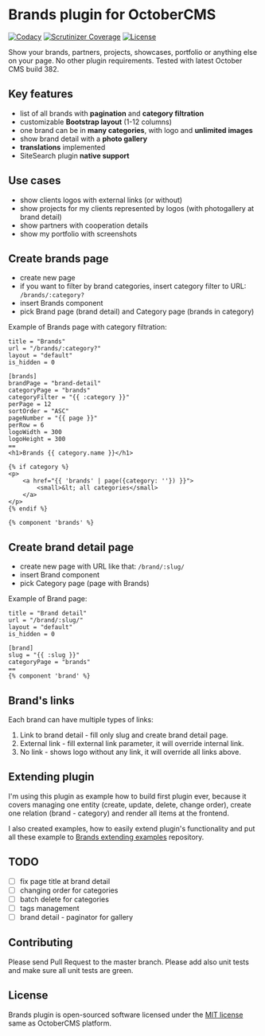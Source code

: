 # Brands plugin for OctoberCMS

[![Codacy](https://img.shields.io/codacy/d74cf67246dc48b48971de7ab928650e.svg)](https://www.codacy.com/app/vojtasvoboda/oc-brands-plugin)
[![Scrutinizer Coverage](https://img.shields.io/scrutinizer/g/vojtasvoboda/oc-brands-plugin.svg)](https://scrutinizer-ci.com/g/vojtasvoboda/oc-brands-plugin/?branch=master)
[![License](https://img.shields.io/badge/license-MIT-blue.svg)](https://github.com/vojtasvoboda/oc-brands-plugin/blob/master/LICENSE)

Show your brands, partners, projects, showcases, portfolio or anything else on your page. No other plugin requirements. 
Tested with latest October CMS build 382.

## Key features

- list of all brands with **pagination** and **category filtration**
- customizable **Bootstrap layout** (1-12 columns)
- one brand can be in **many categories**, with logo and **unlimited images**
- show brand detail with a **photo gallery**
- **translations** implemented
- SiteSearch plugin **native support**

## Use cases

- show clients logos with external links (or without)
- show projects for my clients represented by logos (with photogallery at brand detail)
- show partners with cooperation details
- show my portfolio with screenshots

## Create brands page

- create new page
- if you want to filter by brand categories, insert category filter to URL: `/brands/:category?`
- insert Brands component
- pick Brand page (brand detail) and Category page (brands in category)

Example of Brands page with category filtration:

```
title = "Brands"
url = "/brands/:category?"
layout = "default"
is_hidden = 0

[brands]
brandPage = "brand-detail"
categoryPage = "brands"
categoryFilter = "{{ :category }}"
perPage = 12
sortOrder = "ASC"
pageNumber = "{{ page }}"
perRow = 6
logoWidth = 300
logoHeight = 300
==
<h1>Brands {{ category.name }}</h1>

{% if category %}
<p>
    <a href="{{ 'brands' | page({category: ''}) }}">
        <small>&lt; all categories</small>
    </a>
</p>
{% endif %}

{% component 'brands' %}
```

## Create brand detail page

- create new page with URL like that: `/brand/:slug/`
- insert Brand component
- pick Category page (page with Brands)

Example of Brand page:

```
title = "Brand detail"
url = "/brand/:slug/"
layout = "default"
is_hidden = 0

[brand]
slug = "{{ :slug }}"
categoryPage = "brands"
==
{% component 'brand' %}
```

## Brand's links

Each brand can have multiple types of links:

1. Link to brand detail - fill only slug and create brand detail page.
2. External link - fill external link parameter, it will override internal link.
3. No link - shows logo without any link, it will override all links above.

## Extending plugin

I'm using this plugin as example how to build first plugin ever, because it covers managing one entity (create, update, delete, change order), create one relation (brand - category) and render all items at the frontend.

I also created examples, how to easily extend plugin's functionality and put all these example to [Brands extending examples](https://github.com/vojtasvoboda/oc-brands-plugin-override-example) repository.

## TODO

- [ ] fix page title at brand detail
- [ ] changing order for categories
- [ ] batch delete for categories
- [ ] tags management
- [ ] brand detail - paginator for gallery

## Contributing

Please send Pull Request to the master branch. Please add also unit tests and make sure all unit tests are green.

## License

Brands plugin is open-sourced software licensed under the [MIT license](http://opensource.org/licenses/MIT) same as OctoberCMS platform.
